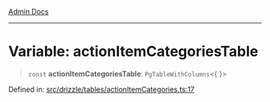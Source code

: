 [Admin Docs](/)

***

# Variable: actionItemCategoriesTable

> `const` **actionItemCategoriesTable**: `PgTableWithColumns`\<\{ \}\>

Defined in: [src/drizzle/tables/actionItemCategories.ts:17](https://github.com/Sourya07/talawa-api/blob/583d62db9438de398bb9012a4a2617e2cb268b08/src/drizzle/tables/actionItemCategories.ts#L17)
